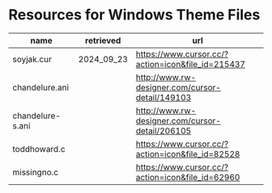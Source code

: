 # Resources for Windows Theme Files

| name | retrieved | url |
|------|-----------|-----|
| soyjak.cur | 2024_09_23 |<https://www.cursor.cc/?action=icon&file_id=215437> |
| chandelure.ani | | <http://www.rw-designer.com/cursor-detail/149103> |
| chandelure-s.ani | | <http://www.rw-designer.com/cursor-detail/206105> |
| toddhoward.c | | <https://www.cursor.cc/?action=icon&file_id=82528> |
| missingno.c | |<https://www.cursor.cc/?action=icon&file_id=62960> |
